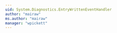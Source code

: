 ```yaml
---
uid: System.Diagnostics.EntryWrittenEventHandler
author: "mairaw"
ms.author: "mairaw"
manager: "wpickett"
---
```

